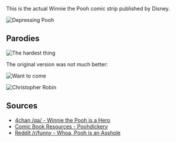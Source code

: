 This is the actual Winnie the Pooh comic strip published by Disney.

![Depressing Pooh](http://i.imgur.com/411PIMA.jpg)

## Parodies

![The hardest thing](http://i.imgur.com/6LGTdxx.jpg)

The original version was not much better:

![Want to come](http://i.imgur.com/sCtXl1A.jpg)

![Christopher Robin](http://i.imgur.com/7ZnB7.jpg)

## Sources

* [4chan /qa/ - Winnie the Pooh is a Hero](http://boards.4chan.org/qa/thread/77501/winnie-the-pooh-is-a-hero)
* [Comic Book Resources - Poohdickery](http://goodcomics.comicbookresources.com/category/poohdickery/)
* [Reddit /r/funny - Whoa, Pooh is an Asshole](http://www.reddit.com/r/funny/comments/10cvqd/whoa_pooh_is_an_asshole/)